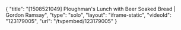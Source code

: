 {
    "title": "[1508521049] Ploughman's Lunch with Beer Soaked Bread | Gordon Ramsay",
    "type": "solo",
    "layout": "iframe-static",
    "videoId": "123179005",
    "url": "\/tvpembed\/123179005"
}